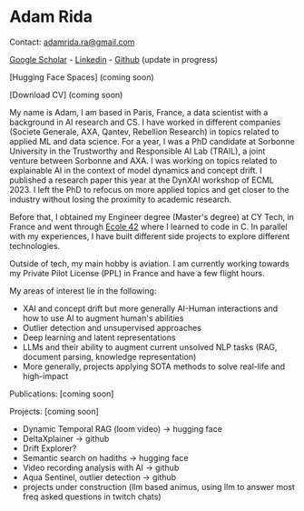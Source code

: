 # Adam Rida

Contact: adamrida.ra@gmail.com

[Google Scholar](https://scholar.google.com/citations?user=Ia8Rku4AAAAJ)    -    [Linkedin](https://www.linkedin.com/in/adam-rida-581296142/)    -    [Github](https://github.com/adrida) (update in progress)

[Hugging Face Spaces] (coming soon)

[Download CV] (coming soon)

My name is Adam, I am based in Paris, France, a data scientist with a background in AI research and CS. I have worked in different companies (Societe Generale, AXA, Qantev, Rebellion Research) in topics related to applied ML and data science.
For a year, I was a PhD candidate at Sorbonne University in the Trustworthy and Responsible AI Lab (TRAIL), a joint venture between Sorbonne and AXA. I was working on topics related to explainable AI in the context of model dynamics and concept drift. I published a research paper this year at the DynXAI workshop of ECML 2023.
I left the PhD to refocus on more applied topics and get closer to the industry without losing the proximity to academic research.

Before that, I obtained my Engineer degree (Master's degree) at CY Tech, in France and went through [Ecole 42](https://42.fr/en/homepage/) where I learned to code in C.
In parallel with my experiences, I have built different side projects to explore different technologies.

Outside of tech, my main hobby is aviation. I am currently working towards my Private Pilot License (PPL) in France and have a few flight hours.


My areas of interest lie in the following:

- XAI and concept drift but more generally AI-Human interactions and how to use AI to augment human's abilities
- Outlier detection and unsupervised approaches
- Deep learning and latent representations
- LLMs and their ability to augment current unsolved NLP tasks (RAG, document parsing, knowledge representation)
- More generally, projects applying SOTA methods to solve real-life and high-impact

Publications:
[coming soon]

Projects:
[coming soon]
- Dynamic Temporal RAG (loom video) -> hugging face
- DeltaXplainer -> github
- Drift Explorer?
- Semantic search on hadiths -> hugging face
- Video recording analysis with AI -> github
- Aqua Sentinel, outlier detection -> github
- projects under construction (llm based animus, using llm to answer most freq asked questions in twitch chats)
